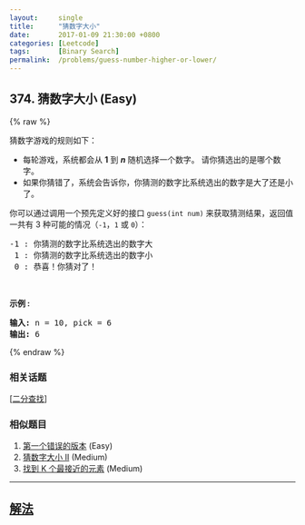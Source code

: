 ```yaml
---
layout:     single
title:      "猜数字大小"
date:       2017-01-09 21:30:00 +0800
categories: [Leetcode]
tags:       [Binary Search]
permalink:  /problems/guess-number-higher-or-lower/
---
```


## 374. 猜数字大小 (Easy)

{% raw %}

<p>猜数字游戏的规则如下：</p>

<ul>
	<li>每轮游戏，系统都会从&nbsp;<strong>1</strong>&nbsp;到&nbsp;<em><strong>n</strong></em> 随机选择一个数字。 请你猜选出的是哪个数字。</li>
	<li>如果你猜错了，系统会告诉你，你猜测的数字比系统选出的数字是大了还是小了。</li>
</ul>

<p>你可以通过调用一个预先定义好的接口&nbsp;<code>guess(int num)</code> 来获取猜测结果，返回值一共有 3 种可能的情况（<code>-1</code>，<code>1</code>&nbsp;或 <code>0</code>）：</p>

<pre>-1 : 你猜测的数字比系统选出的数字大
 1 : 你猜测的数字比系统选出的数字小
 0 : 恭喜！你猜对了！
</pre>

<p>&nbsp;</p>

<p><strong>示例 :</strong></p>

<pre><strong>输入: </strong>n = 10, pick = 6
<strong>输出: </strong>6</pre>

{% endraw %}

### 相关话题
  [[二分查找](https://github.com/openset/leetcode/tree/master/tag/binary-search/README.md)]

### 相似题目
  1. [第一个错误的版本](/problems/first-bad-version) (Easy)
  1. [猜数字大小 II](/problems/guess-number-higher-or-lower-ii) (Medium)
  1. [找到 K 个最接近的元素](/problems/find-k-closest-elements) (Medium)

---

## [解法](https://github.com/openset/leetcode/tree/master/problems/guess-number-higher-or-lower)

